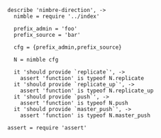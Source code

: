    describe 'nimbre-direction', ->
      nimble = require '../index'

      prefix_admin = 'foo'
      prefix_source = 'bar'

      cfg = {prefix_admin,prefix_source}

      N = nimble cfg

      it 'should provide `replicate`', ->
        assert 'function' is typeof N.replicate
      it 'should provide `replicate_up`', ->
        assert 'function' is typeof N.replicate_up
      it 'should provide `push`', ->
        assert 'function' is typeof N.push
      it 'should provide `master_push`', ->
        assert 'function' is typeof N.master_push

    assert = require 'assert'
